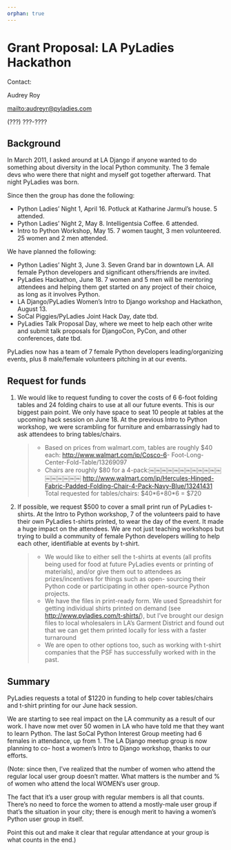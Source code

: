 ```yaml
---
orphan: true
---
```


# Grant Proposal: LA PyLadies Hackathon

Contact:

Audrey Roy

<mailto:audreyr@pyladies.com>

(???) ???-????

## Background

In March 2011, I asked around at LA Django if anyone wanted to do something about diversity in the local Python community. The 3 female devs who were there that night and myself got together afterward. That night PyLadies was born.

Since then the group has done the following:

- Python Ladies’ Night 1, April 16. Potluck at Katharine Jarmul’s house. 5 attended.
- Python Ladies’ Night 2, May 8. Intelligentsia Coffee. 6 attended.
- Intro to Python Workshop, May 15. 7 women taught, 3 men volunteered. 25 women and 2 men attended.

We have planned the following:

- Python Ladies’ Night 3, June 3. Seven Grand bar in downtown LA. All female Python developers and significant others/friends are invited.
- PyLadies Hackathon, June 18. 7 women and 5 men will be mentoring attendees and helping them get started on any project of their choice, as long as it involves Python.
- LA Django/PyLadies Women’s Intro to Django workshop and Hackathon, August 13.
- SoCal Piggies/PyLadies Joint Hack Day, date tbd.
- PyLadies Talk Proposal Day, where we meet to help each other write and submit talk proposals for DjangoCon, PyCon, and other conferences, date tbd.

PyLadies now has a team of 7 female Python developers leading/organizing events, plus 8 male/female volunteers pitching in at our events.

## Request for funds

1. We would like to request funding to cover the costs of 6 6-foot folding tables and 24 folding chairs to use at all our future events. This is our biggest pain point. We only have space to seat 10 people at tables at the upcoming hack session on June 18. At the previous Intro to Python workshop, we were scrambling for furniture and embarrassingly had to ask attendees to bring tables/chairs.

   > - Based on prices from walmart.com, tables are roughly \$40 each: <http://www.walmart.com/ip/Cosco-6>- Foot-Long-Center-Fold-Table/13269097
   > - Chairs are roughly \$80 for a 4-pack:￼￼￼￼￼￼￼￼￼￼￼￼￼￼￼￼￼￼ <http://www.walmart.com/ip/Hercules-Hinged-Fabric-Padded-Folding-Chair-4-Pack-Navy-Blue/13241431> Total requested for tables/chairs: \$40\*6+80\*6 = \$720

2. If possible, we request \$500 to cover a small print run of PyLadies t-shirts. At the Intro to Python workshop, 7 of the volunteers paid to have their own PyLadies t-shirts printed, to wear the day of the event. It made a huge impact on the attendees. We are not just teaching workshops but trying to build a community of female Python developers willing to help each other, identifiable at events by t-shirt.

   > - We would like to either sell the t-shirts at events (all profits being used for food at future PyLadies events or printing of materials), and/or give them out to attendees as prizes/incentives for things such as open- sourcing their Python code or participating in other open-source Python projects.
   > - We have the files in print-ready form. We used Spreadshirt for getting individual shirts printed on demand (see <http://www.pyladies.com/t-shirts/>), but I’ve brought our design files to local wholesalers in LA’s Garment District and found out that we can get them printed locally for less with a faster turnaround
   > - We are open to other options too, such as working with t-shirt companies that the PSF has successfully worked with in the past.

## Summary

PyLadies requests a total of \$1220 in funding to help cover tables/chairs and t-shirt printing for our June hack session.

We are starting to see real impact on the LA community as a result of our work. I have now met over 50 women in LA who have told me that they want to learn Python. The last SoCal Python Interest Group meeting had 6 females in attendance, up from 1. The LA Django meetup group is now planning to co- host a women’s Intro to Django workshop, thanks to our efforts.

(Note: since then, I’ve realized that the number of women who attend the regular local user group doesn’t matter. What matters is the number and % of women who attend the local WOMEN’s user group.

The fact that it’s a user group with regular members is all that counts. There’s no need to force the women to attend a mostly-male user group if that’s the situation in your city; there is enough merit to having a women’s Python user group in itself.

Point this out and make it clear that regular attendance at your group is what counts in the end.)
